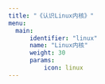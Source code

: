 ```yaml
---
title: "《认识Linux内核》"
menu:
  main:
      identifier: "linux"
      name: "Linux内核"
      weight: 30
      params:
          icon: linux
---
```




